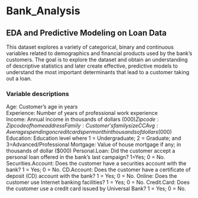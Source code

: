 # Bank_Analysis
## EDA and Predictive Modeling on Loan Data
  
This dataset explores a variety of categorical, binary and continuous variables related to demographics and financial products used by the bank’s customers. The goal is to explore the dataset and obtain an understanding of descriptive statistics and later create effective, predictive models to understand the most important determinants that lead to a customer taking out a loan.  
  
### Variable descriptions
Age: Customer’s age in years  
Experience: Number of years of professional work experience  
Income: Annual income in thousands of dollars ($000)
Zip code: Zip code of home address
Family: Customer’s family size
CC Avg: Average spending on credit cards per month in thousands of dollars ($000)
Education: Education level where 1 = Undergraduate; 2 = Graduate; and 3=Advanced/Professional
Mortgage: Value of house mortgage if any; in thousands of dollar ($000)
Personal.Loan: Did the customer accept a personal loan offered in the bank’s last campaign? 1=Yes; 0 = No.
Securities.Account: Does the customer have a securities account with the bank? 1 = Yes; 0 = No.
CD.Account: Does the customer have a certificate of deposit (CD) account with the bank? 1 = Yes; 0 = No.
Online: Does the customer use Internet banking facilities? 1 = Yes; 0 = No.
Credit.Card: Does the customer use a credit card issued by Universal Bank? 1 = Yes; 0 = No.
